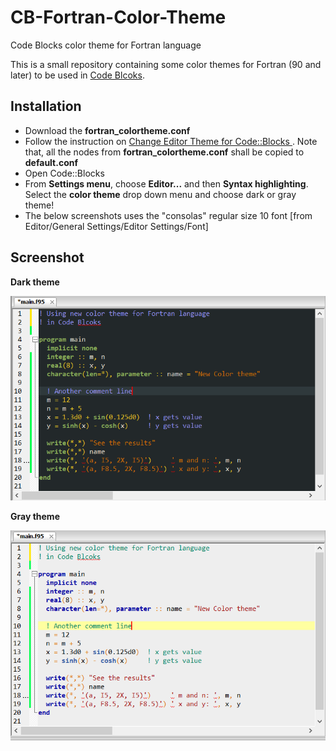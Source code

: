 # CB-Fortran-Color-Theme
Code Blocks color theme for Fortran language 

This is a small repository containing some color themes for Fortran (90 and later)
to be used in [Code Blcoks](www.codeblocks.org).
## Installation
* Download the **fortran_colortheme.conf**
* Follow the instruction on [Change Editor Theme for Code::Blocks ](https://medium.com/@yzhong.cs/change-editor-theme-for-code-blocks-windows-linux-mac-92e9c15cbca4). 
Note that, all the nodes from **fortran_colortheme.conf** shall be copied to **default.conf**
* Open Code::Blocks
* From **Settings menu**, choose  **Editor...** and then **Syntax highlighting**. Select the **color theme** drop down menu and choose dark or gray theme!
* The below screenshots uses the "consolas" regular size 10 font [from Editor/General Settings/Editor Settings/Font]



## Screenshot

**Dark theme**

![dark theme](dark-theme-fortran-cb.png)


**Gray theme**

![gray theme](gray-theme-fortran-cb.png)
